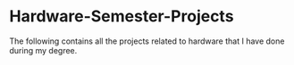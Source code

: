 # Hardware-Semester-Projects
The following contains all the projects related to hardware that I have done during my degree. 
